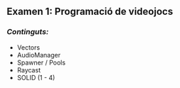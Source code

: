 ## Examen 1: Programació de videojocs

### _Continguts:_

- Vectors
- AudioManager
- Spawner / Pools
- Raycast
- SOLID (1 - 4)
